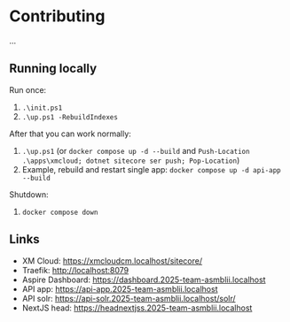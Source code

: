 # Contributing

...

## Running locally

Run once:

1. `.\init.ps1`
1. `.\up.ps1 -RebuildIndexes`

After that you can work normally:

1. `.\up.ps1` (or `docker compose up -d --build` and `Push-Location .\apps\xmcloud; dotnet sitecore ser push; Pop-Location`)
1. Example, rebuild and restart single app: `docker compose up -d api-app --build`

Shutdown:

1. `docker compose down`

## Links

- XM Cloud: <https://xmcloudcm.localhost/sitecore/>
- Traefik: <http://localhost:8079>
- Aspire Dashboard: <https://dashboard.2025-team-asmblii.localhost>
- API app: <https://api-app.2025-team-asmblii.localhost>
- API solr: <https://api-solr.2025-team-asmblii.localhost/solr/>
- NextJS head: <https://headnextjss.2025-team-asmblii.localhost>
